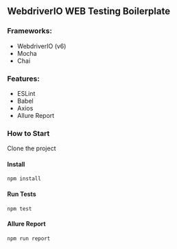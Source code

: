 ## WebdriverIO WEB Testing Boilerplate

### Frameworks:
* WebdriverIO (v6)
* Mocha
* Chai

### Features:
* ESLint
* Babel
* Axios
* Allure Report

### How to Start

Clone the project

#### Install
```
npm install
```

#### Run Tests
```
npm test
```

#### Allure Report
```
npm run report
```

